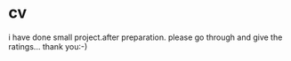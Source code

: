 # cv
i have done small project.after preparation.
please go through and give the ratings...
thank you:-)
